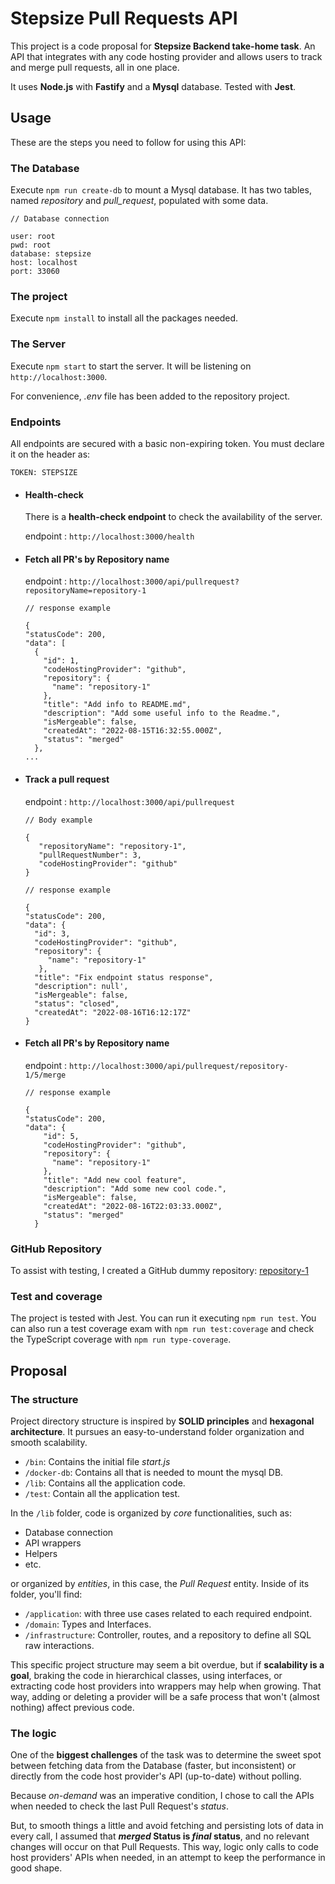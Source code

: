 # **Stepsize Pull Requests API**

This project is a code proposal for **Stepsize Backend take-home task**. 
An API that integrates with any code hosting provider and allows users to track and merge pull requests, all in one place.

It uses **Node.js** with **Fastify** and a **Mysql** database. Tested with **Jest**.

## Usage 

These are the steps you need to follow for using this API:

### The Database
Execute ```npm run create-db``` to mount a Mysql database. It has two tables,
named _repository_ and _pull_request_, populated with some data.

```
// Database connection

user: root
pwd: root
database: stepsize
host: localhost
port: 33060
```

### The project

Execute ```npm install``` to install all the packages needed.
### The Server

Execute ```npm start``` to start the server. It will be listening on ```http://localhost:3000```.

For convenience, _.env_ file has been added to the repository project.

### Endpoints

All endpoints are secured with a basic non-expiring token. You must declare it on the header as:
```
TOKEN: STEPSIZE
```

- #### Health-check
  There is a **health-check endpoint** to check the availability of the server.

  endpoint : ```http://localhost:3000/health```

- #### Fetch all PR's by Repository name
  endpoint : ```http://localhost:3000/api/pullrequest?repositoryName=repository-1```
  ```
  // response example
  
  {
  "statusCode": 200,
  "data": [
    {
      "id": 1,
      "codeHostingProvider": "github",
      "repository": {
        "name": "repository-1"
      },
      "title": "Add info to README.md",
      "description": "Add some useful info to the Readme.",
      "isMergeable": false,
      "createdAt": "2022-08-15T16:32:55.000Z",
      "status": "merged"
    },
  ...
  ```
- #### Track a pull request
  endpoint : ```http://localhost:3000/api/pullrequest```
  ```
  // Body example
  
  {
     "repositoryName": "repository-1",
     "pullRequestNumber": 3,
     "codeHostingProvider": "github"
  }
  ```
    ```
    // response example
  
    {
  "statusCode": 200,
  "data": {
      "id": 3,
      "codeHostingProvider": "github",
      "repository": {
         "name": "repository-1"
       },
      "title": "Fix endpoint status response",
      "description": null',
      "isMergeable": false,
      "status": "closed",
      "createdAt": "2022-08-16T16:12:17Z"
  }
  ```
- #### Fetch all PR's by Repository name
  endpoint : ```http://localhost:3000/api/pullrequest/repository-1/5/merge```
  ```
  // response example
  
  {
  "statusCode": 200,
  "data": {
      "id": 5,
      "codeHostingProvider": "github",
      "repository": {
        "name": "repository-1"
      },
      "title": "Add new cool feature",
      "description": "Add some new cool code.",
      "isMergeable": false,
      "createdAt": "2022-08-16T22:03:33.000Z",
      "status": "merged"
    }
  ```


### GitHub Repository

To assist with testing, I created a GitHub dummy repository: [repository-1](https://github.com/juliapolbach/repository-1)
### Test and coverage

The project is tested with Jest. You can run it executing ```npm run test```. 
You can also run a test coverage exam with ```npm run test:coverage``` and check the TypeScript coverage with ```npm run type-coverage```.

## Proposal

### The structure

Project directory structure is inspired by **SOLID principles** and **hexagonal architecture**. It pursues an easy-to-understand
folder organization and smooth scalability.

- ```/bin```: Contains the initial file _start.js_
- ```/docker-db```: Contains all that is needed to mount the mysql DB.
- ```/lib```: Contains all the application code.
- ```/test```: Contain all the application test.

In the ```/lib``` folder, code is organized by _core_ functionalities, such as:

- Database connection
- API wrappers
- Helpers
- etc.

or organized by _entities_, in this case, the _Pull Request_ entity. Inside of its folder, you'll find:

- ```/application```: with three use cases related to each required endpoint.
- ```/domain```: Types and Interfaces.
- ```/infrastructure```: Controller, routes, and a repository to define all SQL raw interactions.  

This specific project structure may seem a bit overdue, but if **scalability is a goal**, braking the
code in hierarchical classes, using interfaces, or extracting code host providers into wrappers may help when growing. 
That way, adding or deleting a provider will be a safe process that won't (almost nothing) affect previous code.

### The logic

One of the **biggest challenges** of the task was to determine the sweet spot between fetching data from the Database
(faster, but inconsistent) or directly from the code host provider's API (up-to-date) without polling.

Because _on-demand_ was an imperative condition, I chose to call the APIs when needed to check the last Pull Request's _status_.

But, to smooth things a little and avoid fetching and persisting lots of data in every call, I assumed that **_merged_ Status is
_final_ status**, and no relevant changes will occur on that Pull Requests. This way, logic only calls to code host providers' APIs
when needed, in an attempt to keep the performance in good shape.


